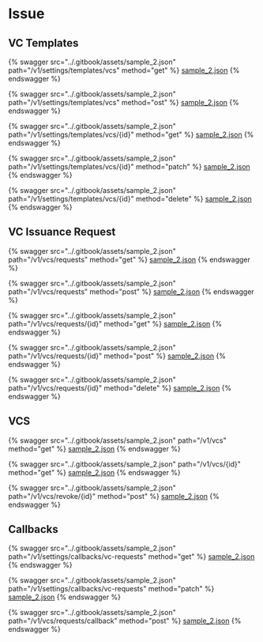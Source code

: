 # Issue

## VC Templates

{% swagger src="../.gitbook/assets/sample_2.json" path="/v1/settings/templates/vcs" method="get" %}
[sample_2.json](../.gitbook/assets/sample_2.json)
{% endswagger %}

{% swagger src="../.gitbook/assets/sample_2.json" path="/v1/settings/templates/vcs" method="ost" %}
[sample_2.json](../.gitbook/assets/sample_2.json)
{% endswagger %}

{% swagger src="../.gitbook/assets/sample_2.json" path="/v1/settings/templates/vcs/{id}" method="get" %}
[sample_2.json](../.gitbook/assets/sample_2.json)
{% endswagger %}

{% swagger src="../.gitbook/assets/sample_2.json" path="/v1/settings/templates/vcs/{id}" method="patch" %}
[sample_2.json](../.gitbook/assets/sample_2.json)
{% endswagger %}

{% swagger src="../.gitbook/assets/sample_2.json" path="/v1/settings/templates/vcs/{id}" method="delete" %}
[sample_2.json](../.gitbook/assets/sample_2.json)
{% endswagger %}

## VC Issuance Request

{% swagger src="../.gitbook/assets/sample_2.json" path="/v1/vcs/requests" method="get" %}
[sample_2.json](../.gitbook/assets/sample_2.json)
{% endswagger %}

{% swagger src="../.gitbook/assets/sample_2.json" path="/v1/vcs/requests" method="post" %}
[sample_2.json](../.gitbook/assets/sample_2.json)
{% endswagger %}

{% swagger src="../.gitbook/assets/sample_2.json" path="/v1/vcs/requests/{id}" method="get" %}
[sample_2.json](../.gitbook/assets/sample_2.json)
{% endswagger %}

{% swagger src="../.gitbook/assets/sample_2.json" path="/v1/vcs/requests/{id}" method="post" %}
[sample_2.json](../.gitbook/assets/sample_2.json)
{% endswagger %}

{% swagger src="../.gitbook/assets/sample_2.json" path="/v1/vcs/requests/{id}" method="delete" %}
[sample_2.json](../.gitbook/assets/sample_2.json)
{% endswagger %}

## VCS

{% swagger src="../.gitbook/assets/sample_2.json" path="/v1/vcs" method="get" %}
[sample_2.json](../.gitbook/assets/sample_2.json)
{% endswagger %}

{% swagger src="../.gitbook/assets/sample_2.json" path="/v1/vcs/{id}" method="get" %}
[sample_2.json](../.gitbook/assets/sample_2.json)
{% endswagger %}

{% swagger src="../.gitbook/assets/sample_2.json" path="/v1/vcs/revoke/{id}" method="post" %}
[sample_2.json](../.gitbook/assets/sample_2.json)
{% endswagger %}

## Callbacks

{% swagger src="../.gitbook/assets/sample_2.json" path="/v1/settings/callbacks/vc-requests" method="get" %}
[sample_2.json](../.gitbook/assets/sample_2.json)
{% endswagger %}

{% swagger src="../.gitbook/assets/sample_2.json" path="/v1/settings/callbacks/vc-requests" method="patch" %}
[sample_2.json](../.gitbook/assets/sample_2.json)
{% endswagger %}

{% swagger src="../.gitbook/assets/sample_2.json" path="/v1/vcs/requests/callback" method="post" %}
[sample_2.json](../.gitbook/assets/sample_2.json)
{% endswagger %}
